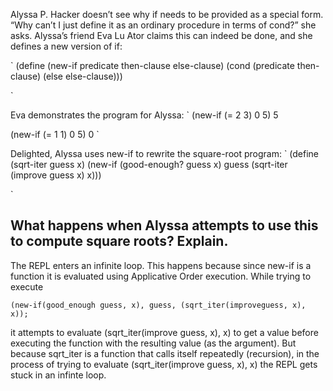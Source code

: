 Alyssa P. Hacker doesn’t see why if needs to be provided as a special form. “Why can’t I just define it as an ordinary procedure in terms of cond?” she asks. Alyssa’s friend Eva Lu Ator claims this can indeed be done, and she defines a new version of if:

`
    (define (new-if predicate then-clause else-clause)
        (cond (predicate then-clause)
            (else else-clause)))

`

Eva demonstrates the program for Alyssa:
` (new-if (= 2 3) 0 5)
5

(new-if (= 1 1) 0 5)
0
`

Delighted, Alyssa uses new-if to rewrite the square-root program:
`
    (define (sqrt-iter guess x)
        (new-if (good-enough? guess x)
            guess
            (sqrt-iter (improve guess x) x)))

`

## What happens when Alyssa attempts to use this to compute square roots? Explain.


The REPL enters an infinite loop. This happens because since new-if is a function it is evaluated using Applicative Order execution. While trying to execute

    (new-if(good_enough guess, x), guess, (sqrt_iter(improveguess, x), x));
it attempts to evaluate (sqrt_iter(improve guess, x), x) to get a value before executing the function with the resulting value (as the argument). But because sqrt_iter is a function that calls itself repeatedly (recursion), in the process of trying to evaluate (sqrt_iter(improve guess, x), x) the REPL gets stuck in an infinte loop.
